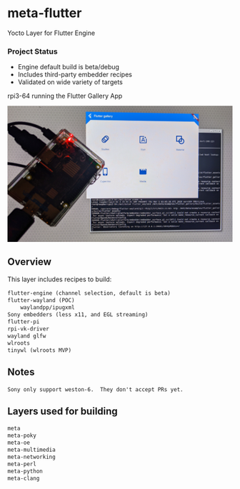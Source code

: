 # meta-flutter

Yocto Layer for Flutter Engine


### Project Status

* Engine default build is beta/debug
* Includes third-party embedder recipes
* Validated on wide variety of targets

rpi3-64 running the Flutter Gallery App

![Running in Weston](flutter-rpi3-64.jpg)

## Overview

This layer includes recipes to build:
    
    flutter-engine (channel selection, default is beta)
    flutter-wayland (POC)
        waylandpp/ipugxml
    Sony embedders (less x11, and EGL streaming)
    flutter-pi
    rpi-vk-driver
    wayland glfw
    wlroots
    tinywl (wlroots MVP)

## Notes
    Sony only support weston-6.  They don't accept PRs yet.
    
## Layers used for building

    meta
    meta-poky
    meta-oe
    meta-multimedia
    meta-networking
    meta-perl
    meta-python
    meta-clang
